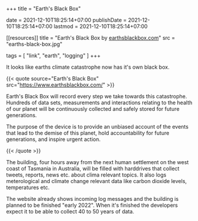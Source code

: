 +++
title = "Earth's Black Box"

date = 2021-12-10T18:25:14+07:00
publishDate = 2021-12-10T18:25:14+07:00
lastmod = 2021-12-10T18:25:14+07:00

[[resources]]
title = "Earth's Black Box by [earthsblackbox.com](https://www.earthsblackbox.com/)"
src = "earths-black-box.jpg"

tags = [
  "link",
  "earth",
  "logging"
]
+++

It looks like earths climate catastrophe now has it's own black box.

{{< quote source="Earth's Black Box" src="https://www.earthsblackbox.com/" >}}

Earth's Black Box will record every step we take towards this catastrophe. Hundreds of data sets, measurements and interactions relating to the health of our planet will be continuously collected and safely stored for future generations.

The purpose of the device is to provide an unbiased account of the events that lead to the demise of this planet, hold accountability for future generations, and inspire urgent action.

{{< /quote >}}

The building, four hours away from the next human settlement on the west coast of Tasmania in Australia, will be filled with harddrives that collect tweets, reports, news etc. about clima relevant topics. It also logs meterological and climate change relevant data like carbon dioxide levels, temperatures etc.

The website already shows incoming log messages and the building is planned to be finished "early 2022". When it's finished the developers expect it to be able to collect 40 to 50 years of data.

